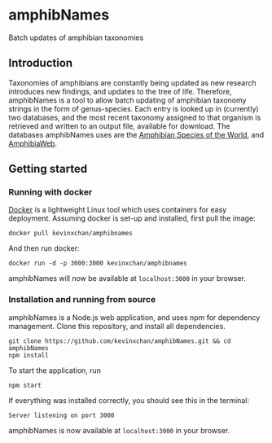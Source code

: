 # amphibNames 

Batch updates of amphibian taxonomies

## Introduction

Taxonomies of amphibians are constantly being updated as new research introduces new findings, and
updates to the tree of life. Therefore, amphibNames is a tool to allow batch updating of amphibian
taxonomy strings in the form of genus-species. Each entry is looked up in (currently) two databases, and
the most recent taxonomy assigned to that organism is retrieved and written to an output file,
available for download. The databases amphibNames uses are the
[Amphibian Species of the World]("http://research.amnh.org/vz/herpetology/amphibia/"),
and [AmphibiaWeb]("https://amphibiaweb.org/").

## Getting started

### Running with docker

[Docker](https://www.docker.com/what-docker) is a lightweight Linux tool which uses containers
for easy deployment. Assuming docker is set-up and installed, first pull the image:

```
docker pull kevinxchan/amphibnames
```

And then run docker:

```
docker run -d -p 3000:3000 kevinxchan/amphibnames
```

amphibNames will now be available at `localhost:3000` in your browser.

### Installation and running from source

amphibNames is a Node.js web application, and uses npm for dependency management. 
Clone this repository, and install all dependencies.

```
git clone https://github.com/kevinxchan/amphibNames.git && cd amphibNames
npm install
```

To start the application, run

```
npm start
```

If everything was installed correctly, you should see this in the terminal:
```
Server listening on port 3000
```

amphibNames is now available at `localhost:3000` in your browser.